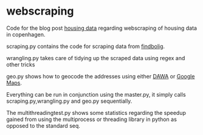 # webscraping

Code for the blog post [housing data](http://www.mljuice.com/webscraping-apartments-copenhagen) regarding webscraping of housing data in copenhagen.

scraping.py contains the code for scraping data from [findbolig](http://www.findbolig.nu).

wrangling.py takes care of tidying up the scraped data using regex and other tricks

geo.py shows how to geocode the addresses using either [DAWA](https://dawa.aws.dk/) or [Google Maps](https://developers.google.com/maps/documentation/geocoding/start).

Everything can be run in conjunction using the master.py, it simply calls scraping.py,wrangling.py and geo.py sequentially.

The multithreadingtest.py shows some statistics regarding the speedup gained from using the multiprocess or threading library in python as opposed to the standard seq.
